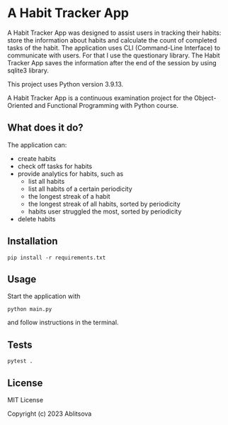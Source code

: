# A Habit Tracker App

A Habit Tracker App was designed to assist users in tracking their habits: store the information about habits and 
calculate the count of completed tasks of the habit. The application uses CLI (Command-Line Interface) to communicate 
with users. For that I use the questionary library. The Habit Tracker App saves the information after the end of 
the session by using sqlite3 library. 

This project uses Python version 3.9.13.

A Habit Tracker App is a continuous examination project for the Object-Oriented and Functional Programming 
with Python course.

## What does it do?

The application can:
- create habits
- check off tasks for habits
- provide analytics for habits, such as
  - list all habits
  - list all habits of a certain periodicity
  - the longest streak of a habit
  - the longest streak of all habits, sorted by periodicity
  - habits user struggled the most, sorted by periodicity
- delete habits

## Installation

```shell
pip install -r requirements.txt
```

## Usage

Start the application with

```shell
python main.py
```

and follow instructions in the terminal.

## Tests

```shell
pytest .
```

## License

MIT License

Copyright (c) 2023 Ablitsova